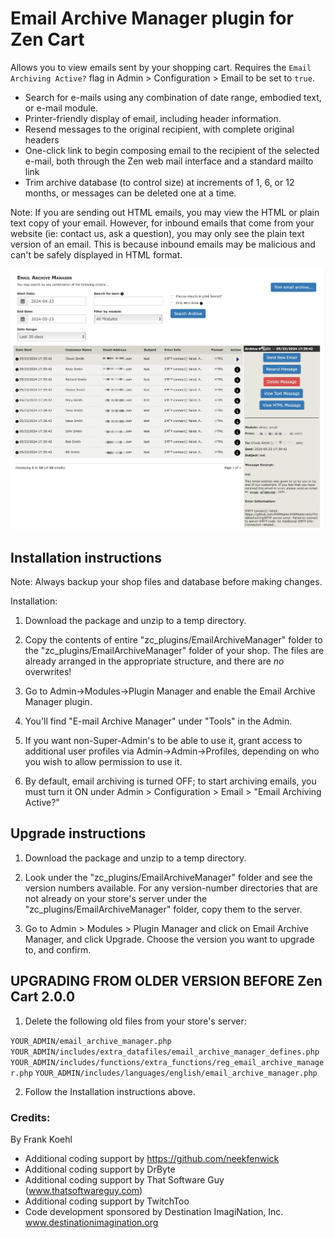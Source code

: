 # Email Archive Manager plugin for Zen Cart 

Allows you to view emails sent by your shopping cart.  Requires the `Email Archiving Active?` flag in Admin > Configuration > Email to be set to `true`.

- Search for e-mails using any combination of date range, embodied text, or e-mail module.
- Printer-friendly display of email, including header information.
- Resend messages to the original recipient, with complete original headers
- One-click link to begin composing email to the recipient of the selected e-mail, both through the Zen web mail interface and a standard mailto link
- Trim archive database (to control size) at increments of 1, 6, or 12 months, or messages can be deleted one at a time.

Note:
If you are sending out HTML emails, you may view the HTML or plain text copy of your email.  However, for inbound emails that come from your website (ie: contact us, ask a question), you may only see the plain text version of an email.  This is because inbound emails may be malicious and can't be safely displayed in HTML format.

<p align="center"><img src="https://raw.githubusercontent.com/zencart/email-archive-manager/main/Email%20Archive%20Manager%20screenshot.png" alt="Screenshot"></p>

## Installation instructions

Note: Always backup your shop files and database before making changes.


Installation:

1. Download the package and unzip to a temp directory.

2. Copy the contents of entire "zc_plugins/EmailArchiveManager" folder to the "zc_plugins/EmailArchiveManager" folder of your shop. The files are already arranged in the appropriate structure, and there are *no* overwrites!

3. Go to Admin->Modules->Plugin Manager and enable the Email Archive Manager plugin.

4. You'll find "E-mail Archive Manager" under "Tools" in the Admin. 

5. If you want non-Super-Admin's to be able to use it, grant access to additional user profiles via Admin->Admin->Profiles, depending on who you wish to allow permission to use it.

6. By default, email archiving is turned OFF; to start archiving emails, you must turn it ON under
   Admin > Configuration > Email > "Email Archiving Active?"

## Upgrade instructions

1. Download the package and unzip to a temp directory.

2. Look under the "zc_plugins/EmailArchiveManager" folder and see the version numbers available. For any version-number directories that are not already on your store's server under the "zc_plugins/EmailArchiveManager" folder, copy them to the server.

3. Go to Admin > Modules > Plugin Manager and click on Email Archive Manager, and click Upgrade. Choose the version you want to upgrade to, and confirm.


## UPGRADING FROM OLDER VERSION BEFORE Zen Cart 2.0.0

1. Delete the following old files from your store's server:

`YOUR_ADMIN/email_archive_manager.php`
`YOUR_ADMIN/includes/extra_datafiles/email_archive_manager_defines.php`
`YOUR_ADMIN/includes/functions/extra_functions/reg_email_archive_manager.php`
`YOUR_ADMIN/includes/languages/english/email_archive_manager.php`

2. Follow the Installation instructions above.



### Credits: 
By Frank Koehl
- Additional coding support by https://github.com/neekfenwick
- Additional coding support by DrByte
- Additional coding support by That Software Guy (www.thatsoftwareguy.com)
- Additional coding support by TwitchToo
- Code development sponsored by Destination ImagiNation, Inc. www.destinationimagination.org

